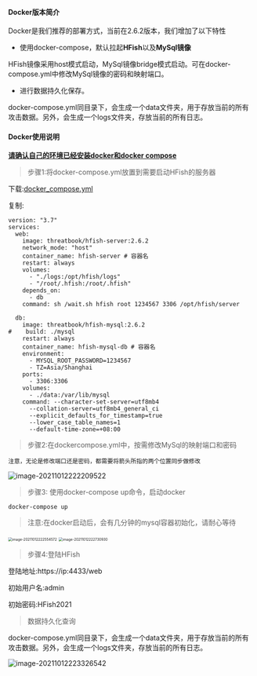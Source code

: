 #### Docker版本简介

Docker是我们推荐的部署方式，当前在2.6.2版本，我们增加了以下特性

- 使用docker-compose，默认拉起**HFish**以及**MySql镜像**

HFish镜像采用host模式启动，MySql镜像bridge模式启动。可在docker-compose.yml中修改MySql镜像的密码和映射端口。

- 进行数据持久化保存。

docker-compose.yml同目录下，会生成一个data文件夹，用于存放当前的所有攻击数据。另外，会生成一个logs文件夹，存放当前的所有日志。



#### Docker使用说明

**<u>请确认自己的环境已经安装docker和docker compose</u>**

> 步骤1:将docker-compose.yml放置到需要启动HFish的服务器

下载:[docker_compose.yml](http://hfish.cn-bj.ufileos.com/docker-compose/2.6.2/docker-compose.yml)

复制:

```shell
version: "3.7"
services:
  web:
    image: threatbook/hfish-server:2.6.2
    network_mode: "host"
    container_name: hfish-server # 容器名
    restart: always
    volumes:
      - "./logs:/opt/hfish/logs"
      - "/root/.hfish:/root/.hfish"
    depends_on:
      - db
    command: sh /wait.sh hfish root 1234567 3306 /opt/hfish/server

  db:
    image: threatbook/hfish-mysql:2.6.2
#    build: ./mysql
    restart: always
    container_name: hfish-mysql-db # 容器名
    environment:
      - MYSQL_ROOT_PASSWORD=1234567
      - TZ=Asia/Shanghai
    ports:
      - 3306:3306
    volumes:
      - ./data:/var/lib/mysql
    command: --character-set-server=utf8mb4
      --collation-server=utf8mb4_general_ci
      --explicit_defaults_for_timestamp=true
      --lower_case_table_names=1
      --default-time-zone=+08:00
```

> 步骤2:在dockercompose.yml中，按需修改MySql的映射端口和密码

`注意，无论是修改端口还是密码，都需要将箭头所指的两个位置同步做修改`

![image-20211012222209522](http://img.threatbook.cn/hfish/image-20211012222209522.png)



> 步骤3: 使用docker-compose up命令，启动docker

```
docker-compose up
```



> 注意:在docker启动后，会有几分钟的mysql容器初始化，请耐心等待

<img src="http://img.threatbook.cn/hfish/image-20211012222554572.png" alt="image-20211012222554572" style="zoom:50%;" />

<img src="http://img.threatbook.cn/hfish/image-20211012222730930.png" alt="image-20211012222730930" style="zoom:50%;" />



> 步骤4:登陆HFish

登陆地址:https://ip:4433/web

初始用户名:admin

初始密码:HFish2021



> 数据持久化查询

docker-compose.yml同目录下，会生成一个data文件夹，用于存放当前的所有攻击数据。另外，会生成一个logs文件夹，存放当前的所有日志。

![image-20211012223326542](http://img.threatbook.cn/hfish/image-20211012223326542.png)